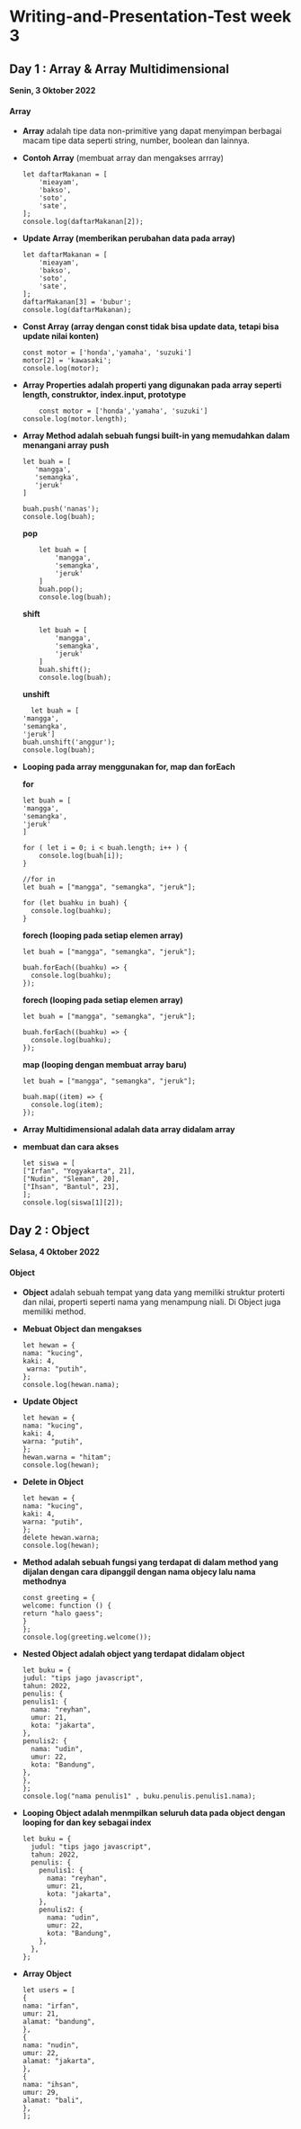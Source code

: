 # Writing-and-Presentation-Test week 3

## Day 1 : Array & Array Multidimensional
**Senin, 3 Oktober 2022**

#### **Array**
- **Array** adalah tipe data non-primitive yang dapat menyimpan berbagai macam tipe data seperti string, number, boolean dan lainnya.

- **Contoh Array** (membuat array dan mengakses arrray)
    ```
    let daftarMakanan = [
        'mieayam',
        'bakso',
        'soto',
        'sate',
    ];
    console.log(daftarMakanan[2]);
    ```
- **Update Array (memberikan perubahan data pada array)**
    ```
    let daftarMakanan = [
        'mieayam',
        'bakso',
        'soto',
        'sate',
    ];
    daftarMakanan[3] = 'bubur';
    console.log(daftarMakanan);
    ```

- **Const Array (array dengan const tidak bisa update data, tetapi bisa update nilai konten)**
    ```
    const motor = ['honda','yamaha', 'suzuki']
    motor[2] = 'kawasaki';
    console.log(motor);
    ```
* **Array Properties adalah properti yang digunakan pada array seperti length, construktor, index.input, prototype**
    ```
        const motor = ['honda','yamaha', 'suzuki']
    console.log(motor.length);
    ```
* **Array Method adalah sebuah fungsi built-in yang memudahkan dalam menangani array**
    **push**
     ```
    let buah = [
        'mangga',
        'semangka',
        'jeruk'
    ]
    
    buah.push('nanas'); 
    console.log(buah);
     ```

    **pop**
    ```
        let buah = [
            'mangga',
            'semangka',
            'jeruk'
        ]
        buah.pop(); 
        console.log(buah);
    ```
    
    **shift**
    ```
        let buah = [
            'mangga',
            'semangka',
            'jeruk'
        ]
        buah.shift(); 
        console.log(buah);
    ```

    **unshift**
    ```
      let buah = [
    'mangga',
    'semangka',
    'jeruk']
    buah.unshift('anggur'); 
    console.log(buah);
    ```
* **Looping pada array menggunakan for, map dan forEach**

    **for**
    ```
    let buah = [
    'mangga',
    'semangka',
    'jeruk'
    ]

    for ( let i = 0; i < buah.length; i++ ) {
        console.log(buah[i]);
    }
    
    //for in
    let buah = ["mangga", "semangka", "jeruk"];

    for (let buahku in buah) {
      console.log(buahku);
    }
    ```
    
    **forech (looping pada setiap elemen array)**
    ```
    let buah = ["mangga", "semangka", "jeruk"];
    
    buah.forEach((buahku) => {
      console.log(buahku);
    });
    ```
    
    **forech (looping pada setiap elemen array)**
    ```
    let buah = ["mangga", "semangka", "jeruk"];
    
    buah.forEach((buahku) => {
      console.log(buahku);
    });
    ```
    
    **map (looping dengan membuat array baru)**
    ```
    let buah = ["mangga", "semangka", "jeruk"];

    buah.map((item) => {
      console.log(item);
    });
    ```

* **Array Multidimensional adalah data array didalam array** 
* 
    **membuat dan cara akses**
    ```
    let siswa = [
  ["Irfan", "Yogyakarta", 21],
  ["Nudin", "Sleman", 20],
  ["Ihsan", "Bantul", 23],
    ];
    console.log(siswa[1][2]);
    ```

## Day 2 : Object
**Selasa, 4 Oktober 2022**
#### **Object**
- **Object** adalah sebuah tempat yang data yang memiliki struktur proterti dan nilai, properti seperti nama yang menampung niali. Di Object juga memiliki method.

- **Mebuat Object dan mengakses**
    ```
    let hewan = {
    nama: "kucing",
    kaki: 4,
     warna: "putih",
    };
    console.log(hewan.nama);
    ```
    
- **Update Object**
    ```
    let hewan = {
  nama: "kucing",
  kaki: 4,
  warna: "putih",
    };
    hewan.warna = "hitam";
    console.log(hewan);
    ```

- **Delete in Object**
    ```
    let hewan = {
  nama: "kucing",
  kaki: 4,
  warna: "putih",
    };
    delete hewan.warna;
    console.log(hewan);
    ```
- **Method adalah sebuah fungsi yang terdapat di dalam method yang dijalan dengan cara dipanggil dengan nama objecy lalu nama methodnya**
    ```
    const greeting = {
  welcome: function () {
    return "halo gaess";
    }
    };
    console.log(greeting.welcome());    
    ```

- **Nested Object adalah object yang terdapat didalam object**
    ```
    let buku = {
  judul: "tips jago javascript",
  tahun: 2022,
  penulis: {
    penulis1: {
      nama: "reyhan",
      umur: 21,
      kota: "jakarta",
    },
    penulis2: {
      nama: "udin",
      umur: 22,
      kota: "Bandung",
    },
  },
    };
    console.log("nama penulis1" , buku.penulis.penulis1.nama);
    ```
    
- **Looping Object adalah menmpilkan seluruh data pada object dengan looping for dan key sebagai index**
    ```
    let buku = {
      judul: "tips jago javascript",
      tahun: 2022,
      penulis: {
        penulis1: {
          nama: "reyhan",
          umur: 21,
          kota: "jakarta",
        },
        penulis2: {
          nama: "udin",
          umur: 22,
          kota: "Bandung",
        },
      },
    };
    ```

- **Array Object**
    ```
    let users = [
  {
    nama: "irfan",
    umur: 21,
    alamat: "bandung",
  },
  {
    nama: "nudin",
    umur: 22,
    alamat: "jakarta",
  },
  {
    nama: "ihsan",
    umur: 29,
    alamat: "bali",
  },
    ];
    ```


    